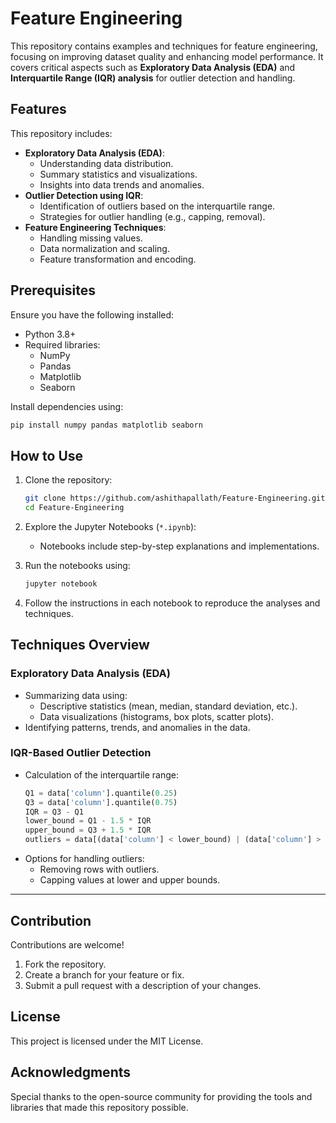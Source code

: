 
# Feature Engineering  

This repository contains examples and techniques for feature engineering, focusing on improving dataset quality and enhancing model performance. It covers critical aspects such as **Exploratory Data Analysis (EDA)** and **Interquartile Range (IQR) analysis** for outlier detection and handling.  



## Features  

This repository includes:  
- **Exploratory Data Analysis (EDA)**:  
  - Understanding data distribution.  
  - Summary statistics and visualizations.  
  - Insights into data trends and anomalies.  
- **Outlier Detection using IQR**:  
  - Identification of outliers based on the interquartile range.  
  - Strategies for outlier handling (e.g., capping, removal).  
- **Feature Engineering Techniques**:  
  - Handling missing values.  
  - Data normalization and scaling.  
  - Feature transformation and encoding.  



## Prerequisites  

Ensure you have the following installed:  
- Python 3.8+  
- Required libraries:  
  - NumPy  
  - Pandas  
  - Matplotlib  
  - Seaborn  

Install dependencies using:  
```bash  
pip install numpy pandas matplotlib seaborn  
```  



## How to Use  

1. Clone the repository:  
   ```bash  
   git clone https://github.com/ashithapallath/Feature-Engineering.git  
   cd Feature-Engineering  
   ```  

2. Explore the Jupyter Notebooks (`*.ipynb`):  
   - Notebooks include step-by-step explanations and implementations.  

3. Run the notebooks using:  
   ```bash  
   jupyter notebook  
   ```  

4. Follow the instructions in each notebook to reproduce the analyses and techniques.  


## Techniques Overview  

### **Exploratory Data Analysis (EDA)**  
- Summarizing data using:  
  - Descriptive statistics (mean, median, standard deviation, etc.).  
  - Data visualizations (histograms, box plots, scatter plots).  
- Identifying patterns, trends, and anomalies in the data.  

### **IQR-Based Outlier Detection**  
- Calculation of the interquartile range:  
  ```python  
  Q1 = data['column'].quantile(0.25)  
  Q3 = data['column'].quantile(0.75)  
  IQR = Q3 - Q1  
  lower_bound = Q1 - 1.5 * IQR  
  upper_bound = Q3 + 1.5 * IQR  
  outliers = data[(data['column'] < lower_bound) | (data['column'] > upper_bound)]  
  ```  
- Options for handling outliers:  
  - Removing rows with outliers.  
  - Capping values at lower and upper bounds.  
---


## Contribution  

Contributions are welcome!  
1. Fork the repository.  
2. Create a branch for your feature or fix.  
3. Submit a pull request with a description of your changes.  



## License  

This project is licensed under the MIT License.  



## Acknowledgments  

Special thanks to the open-source community for providing the tools and libraries that made this repository possible.  

